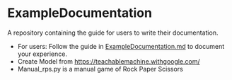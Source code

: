 # ExampleDocumentation

A repository containing the guide for users to write their documentation.

- For users: Follow the guide in [ExampleDocumentation.md](ExampleDocumentation.md) to document your experience.
- Create Model from https://teachablemachine.withgoogle.com/
- Manual_rps.py is a manual game of Rock Paper Scissors 
